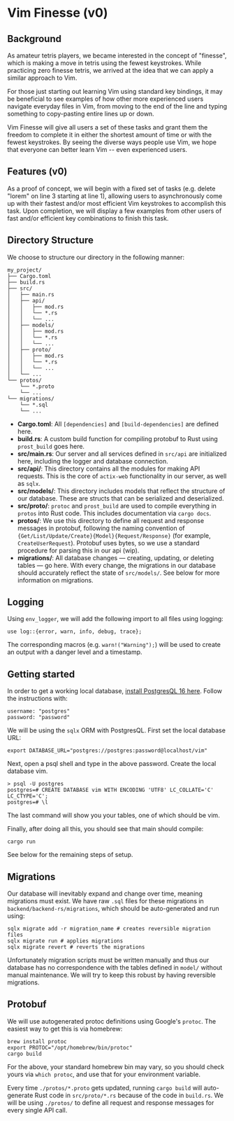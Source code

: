 # Vim Finesse (v0)

## Background

As amateur tetris players, we became interested in the concept of "finesse", which is making a move in tetris using the fewest keystrokes. While practicing zero finesse tetris, we arrived at the idea that we can apply a similar approach to Vim.

For those just starting out learning Vim using standard key bindings, it may be beneficial to see examples of how other more experienced users navigate everyday files in Vim, from moving to the end of the line and typing something to copy-pasting entire lines up or down.

Vim Finesse will give all users a set of these tasks and grant them the freedom to complete it in either the shortest amount of time or with the fewest keystrokes. By seeing the diverse ways people use Vim, we hope that everyone can better learn Vim -- even experienced users.

## Features (v0)

As a proof of concept, we will begin with a fixed set of tasks (e.g. delete "lorem" on line 3 starting at line 1), allowing users to asynchronously come up with their fastest and/or most efficient Vim keystrokes to accomplish this task. Upon completion, we will display a few examples from other users of fast and/or efficient key combinations to finish this task.

## Directory Structure

We choose to structure our directory in the following manner:

```
my_project/
├── Cargo.toml
├── build.rs
├── src/
│   ├── main.rs
│   ├── api/
│   │   ├── mod.rs
│   │   └── *.rs
│   │   └── ...
│   ├── models/
│   │   ├── mod.rs
│   │   └── *.rs
│   │   └── ...
│   ├── proto/
│   │   ├── mod.rs
│   │   └── *.rs
│   │   └── ...
│   └── ...
└── protos/
    └── *.proto
    └── ...
└── migrations/
    └── *.sql
    └── ...
```

- **Cargo.toml**: All `[dependencies]` and `[build-dependencies]` are defined here.
- **build.rs**: A custom build function for compiling protobuf to Rust using `prost_build` goes here.
- **src/main.rs**: Our server and all services defined in `src/api` are initialized here, including the logger and database connection.
- **src/api/**: This directory contains all the modules for making API requests. This is the core of `actix-web` functionality in our server, as well as `sqlx`.
- **src/models/**: This directory includes models that reflect the structure of our database. These are structs that can be serialized and deserialized.
- **src/proto/**: `protoc` and `prost_build` are used to compile everything in `protos` into Rust code. This includes documentation via `cargo docs`.
- **protos/**: We use this directory to define all request and response messages in protobuf, following the naming convention of `{Get/List/Update/Create}{Model}{Request/Response}` (for example, `CreateUserRequest`). Protobuf uses bytes, so we use a standard procedure for parsing this in our api (wip).
- **migrations/**: All database changes — creating, updating, or deleting tables — go here. With every change, the migrations in our database should accurately reflect the state of `src/models/`. See below for more information on migrations.

## Logging

Using `env_logger`, we will add the following import to all files using logging:
```
use log::{error, warn, info, debug, trace};
```

The corresponding macros (e.g. `warn!("Warning");`) will be used to create an output with a danger level and a timestamp.

## Getting started

In order to get a working local database, [install PostgresQL 16 here](https://www.enterprisedb.com/downloads/postgres-postgresql-downloads). Follow the instructions with:
```
username: "postgres"
password: "password"
```

We will be using the `sqlx` ORM with PostgresQL. First set the local database URL:
```
export DATABASE_URL="postgres://postgres:password@localhost/vim"
```

Next, open a psql shell and type in the above password. Create the local database vim.
```
> psql -U postgres
postgres=# CREATE DATABASE vim WITH ENCODING 'UTF8' LC_COLLATE='C' LC_CTYPE='C';
postgres=# \l
```

The last command will show you your tables, one of which should be vim.

Finally, after doing all this, you should see that main should compile:
```
cargo run
```

See below for the remaining steps of setup.

## Migrations

Our database will inevitably expand and change over time, meaning migrations must exist. We have raw `.sql` files for these migrations in `backend/backend-rs/migrations`, which should be auto-generated  and run using:
```
sqlx migrate add -r migration_name # creates reversible migration files
sqlx migrate run # applies migrations
sqlx migrate revert # reverts the migrations
```

Unfortunately migration scripts must be written manually and thus our database has no correspondence with the tables defined in `model/` without manual maintenance. We will try to keep this robust by having reversible migrations.

## Protobuf

We will use autogenerated protoc definitions using Google's `protoc`. The easiest way to get this is via homebrew:
```
brew install protoc
export PROTOC="/opt/homebrew/bin/protoc"
cargo build
```

For the above, your standard homebrew bin may vary, so you should check yours via `which protoc`, and use that for your environment variable.

Every time `./protos/*.proto` gets updated, running `cargo build` will auto-generate Rust code in `src/proto/*.rs` because of the code in `build.rs`. We will be using `./protos/` to define all request and response messages for every single API call.
